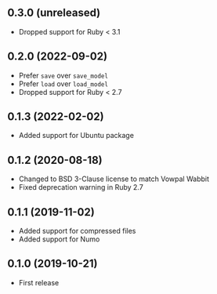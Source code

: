 ## 0.3.0 (unreleased)

- Dropped support for Ruby < 3.1

## 0.2.0 (2022-09-02)

- Prefer `save` over `save_model`
- Prefer `load` over `load_model`
- Dropped support for Ruby < 2.7

## 0.1.3 (2022-02-02)

- Added support for Ubuntu package

## 0.1.2 (2020-08-18)

- Changed to BSD 3-Clause license to match Vowpal Wabbit
- Fixed deprecation warning in Ruby 2.7

## 0.1.1 (2019-11-02)

- Added support for compressed files
- Added support for Numo

## 0.1.0 (2019-10-21)

- First release

